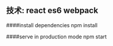 
## 技术: react es6 webpack

####install dependencies
npm install

####serve in production mode
npm start
